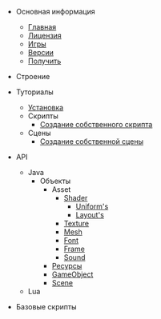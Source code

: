- Основная информация
	- [Главная](/)
	- [Лицензия](License.md)
	- [Игры](Games.md)
	- [Версии](Versions.md)
	- [Получить](Get.md)

- Строение

- Туториалы
	- [Установка](Install.md)
	- Скрипты
		- [Создание собственного скрипта](WIP.md)
	- Сцены
		- [Создание собственной сцены](WIP.md)

- API
	- Java
		- Объекты
			- Asset
				- [Shader](WIP.md)
					- [Uniform's](Uniforms.md)
					- [Layout's](WIP.md)
				- [Texture](WIP.md)
				- [Mesh](WIP.md)
				- [Font](WIP.md)
				- [Frame](WIP.md)
				- [Sound](WIP.md)
			- [Ресурсы](WIP.md)
			- [GameObject](WIP.md)
			- [Scene](WIP.md)
	- Lua
	
- Базовые скрипты
